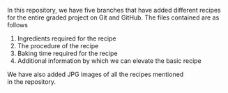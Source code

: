 In this repository, we have five branches that have added different recipes for the entire graded project on Git and GitHub. 
The files contained are as follows 
1) Ingredients required for the recipe
2) The procedure of the recipe
3) Baking time required for the recipe
4) Additional information by which we can elevate the basic recipe

We have also added JPG images of all the recipes mentioned in the repository.

